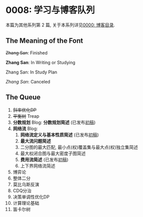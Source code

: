 # 0008: 学习与博客队列

本篇为其他系列第 2 篇, 关于本系列详见[0000: 博客目录](https://www.luogu.com.cn/blog/fugi-tech/post-0000-bo-ke-mu-lu).

## The Meaning of the Font
~~Zhang San~~: Finished

**Zhang San**: In Writing or Studying

Zhang San: In Study Plan

*Zhang San*: Canceled
## The Queue
1. ~~斜率优化DP~~
1. ~~平衡树~~ Treap
1. **分数规划** Blog: **分数规划简述**  (已发布[初稿](https://www.luogu.com.cn/blog/fugi-tech/post-0003-fen-shuo-gui-hua-jian-shu))
1. **网络流** Blog:
	1. **网络流定义与基本性质简述** (已发布[初稿](https://www.luogu.com.cn/blog/fugi-tech/wang-lao-liu-ding-yi-yu-ji-ben-xing-zhi-jian-shu))
   1. **最大流问题简述**
   1. 二分图的最大匹配, 最小点(权)覆盖集与最大点(权)独立集简述
   1. 最大权闭合图与最大密度子图简述
   1. **费用流简述** (已发布[初稿](https://www.luogu.com.cn/blog/fugi-tech/fei-yong-liu))
   1. 上下界网络流简述
1. 博弈论
1. 整体二分
1. 莫比乌斯反演
1. CDQ分治
1. 决策单调性优化DP
1. 计算理论基础
1. 笛卡尔树